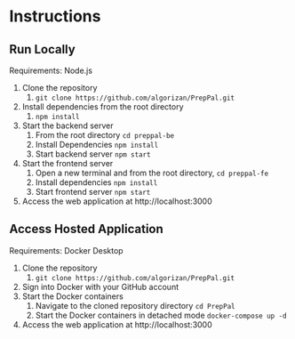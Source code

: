# Instructions

## Run Locally
Requirements: Node.js

1. Clone the repository
   1. `git clone https://github.com/algorizan/PrepPal.git`
2. Install dependencies from the root directory
   1. `npm install`
3. Start the backend server
   1. From the root directory `cd preppal-be`
   2. Install Dependencies `npm install`
   3. Start backend server `npm start`
4. Start the frontend server
   1. Open a new terminal and from the root directory, `cd preppal-fe`
   2. Install dependencies `npm install`
   3. Start frontend server `npm start`
5. Access the web application at http://localhost:3000

## Access Hosted Application
Requirements: Docker Desktop

1. Clone the repository
    1. `git clone https://github.com/algorizan/PrepPal.git`
2. Sign into Docker with your GitHub account
3. Start the Docker containers
    1. Navigate to the cloned repository directory `cd PrepPal`
    2. Start the Docker containers in detached mode `docker-compose up -d`
4. Access the web application at http://localhost:3000
